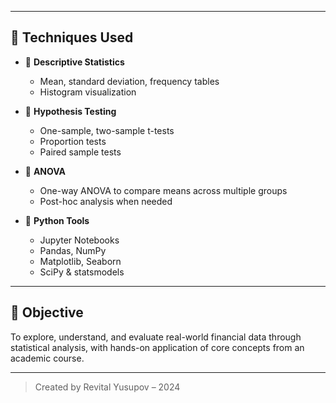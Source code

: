 
---

## 🧪 Techniques Used

- 📌 **Descriptive Statistics**
  - Mean, standard deviation, frequency tables
  - Histogram visualization

- 📌 **Hypothesis Testing**
  - One-sample, two-sample t-tests
  - Proportion tests
  - Paired sample tests

- 📌 **ANOVA**
  - One-way ANOVA to compare means across multiple groups
  - Post-hoc analysis when needed

- 📌 **Python Tools**
  - Jupyter Notebooks
  - Pandas, NumPy
  - Matplotlib, Seaborn
  - SciPy & statsmodels

---

## 🎯 Objective

To explore, understand, and evaluate real-world financial data through statistical analysis, with hands-on application of core concepts from an academic course.

---

> Created by Revital Yusupov – 2024

